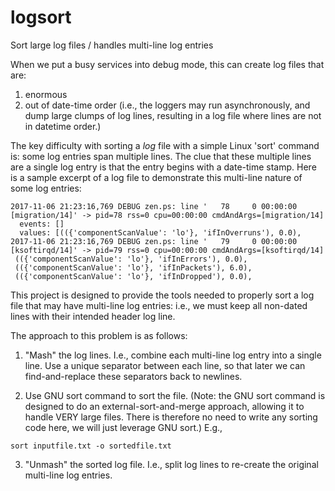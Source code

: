 # logsort
Sort large log files / handles multi-line log entries

When we put a busy services into debug mode, this can create log files that are:
1) enormous
2) out of date-time order (i.e., the loggers may run asynchronously, and dump large clumps of log lines, resulting in a log file where lines are not in datetime order.)

The key difficulty with sorting a *log* file with a simple Linux 'sort' command is: some log entries span multiple lines. The clue that these multiple lines are a single log entry is that the entry begins with a date-time stamp. Here is a sample excerpt of a log file to demonstrate this multi-line nature of some log entries:

```
2017-11-06 21:23:16,769 DEBUG zen.ps: line '   78     0 00:00:00 [migration/14]' -> pid=78 rss=0 cpu=00:00:00 cmdAndArgs=[migration/14]
  events: []
  values: [(({'componentScanValue': 'lo'}, 'ifInOverruns'), 0.0),
2017-11-06 21:23:16,769 DEBUG zen.ps: line '   79     0 00:00:00 [ksoftirqd/14]' -> pid=79 rss=0 cpu=00:00:00 cmdAndArgs=[ksoftirqd/14]
 (({'componentScanValue': 'lo'}, 'ifInErrors'), 0.0),
 (({'componentScanValue': 'lo'}, 'ifInPackets'), 6.0),
 (({'componentScanValue': 'lo'}, 'ifInDropped'), 0.0),
```

This project is designed to provide the tools needed to properly sort a log file that may have multi-line log entries: i.e., we must  keep all non-dated lines with their intended header log line. 

The approach to this problem is as follows:

1) "Mash" the log lines. I.e., combine each multi-line log entry into a single line. Use a unique separator between each line, so that later we can find-and-replace these separators back to newlines.

2) Use GNU sort command to sort the file. (Note: the GNU sort command is designed to do an external-sort-and-merge approach, allowing it to handle VERY large files. There is therefore no need to write any sorting code here, we will just leverage GNU sort.) E.g.,
```
sort inputfile.txt -o sortedfile.txt
```

3) "Unmash" the sorted log file. I.e., split log lines to re-create the original multi-line log entries.

